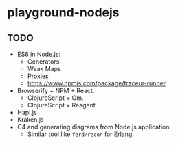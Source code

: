 # playground-nodejs

## TODO

- ES6 in Node.js:
  - Generators
  - Weak Maps
  - Proxies
  - https://www.npmjs.com/package/traceur-runner
- Browserify + NPM + React.
  - ClojureScript + Om.
  - ClojureScript + Reagent.
- Hapi.js
- Kraken.js
- C4 and generating diagrams from Node.js application.
  - Similar tool like `ferd/recon` for Erlang.
